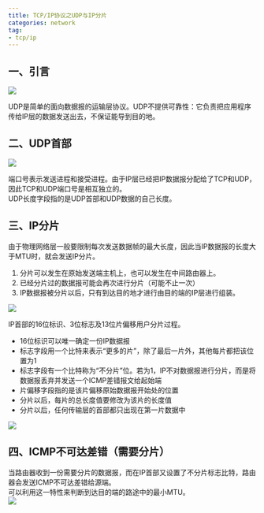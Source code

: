 ```yaml
---
title: TCP/IP协议之UDP与IP分片    
categories: network  
tag:    
- tcp/ip
---
```

  
## 一、引言  
![](http://oda58fqub.bkt.clouddn.com/14893197103433.jpg)  

UDP是简单的面向数据报的运输层协议。UDP不提供可靠性：它负责把应用程序传给IP层的数据发送出去，不保证能导到目的地。  

## 二、UDP首部  
![](http://oda58fqub.bkt.clouddn.com/14893198299691.jpg)  

端口号表示发送进程和接受进程。由于IP层已经把IP数据报分配给了TCP和UDP，因此TCP和UDP端口号是相互独立的。  
UDP长度字段指的是UDP首部和UDP数据的自己长度。  

##  三、IP分片  
由于物理网络层一般要限制每次发送数据帧的最大长度，因此当IP数据报的长度大于MTU时，就会发送IP分片。  

1. 分片可以发生在原始发送端主机上，也可以发生在中间路由器上。  
2. 已经分片过的数据报可能会再次进行分片（可能不止一次）  
3. IP数据报被分片以后，只有到达目的地才进行由目的端的IP层进行组装。  

![](http://oda58fqub.bkt.clouddn.com/14893207876181.jpg)  

IP首部的16位标识、3位标志及13位片偏移用户分片过程。  

- 16位标识可以唯一确定一份IP数据报  
- 标志字段用一个比特来表示“更多的片”，除了最后一片外，其他每片都把该位置为1  
- 标志字段有一个比特称为“不分片”位。若为1，IP不对数据报进行分片，而是将数据报丢弃并发送一个ICMP差错报文给起始端
- 片偏移字段指的是该片偏移原始数据报开始处的位置  
- 分片以后，每片的总长度值要修改为该片的长度值
- 分片以后，任何传输层的首部都只出现在第一片数据中  

![](http://oda58fqub.bkt.clouddn.com/14893211586084.jpg)

## 四、ICMP不可达差错（需要分片）  
当路由器收到一份需要分片的数据报，而在IP首部又设置了不分片标志比特，路由器会发送ICMP不可达差错给源端。  
可以利用这一特性来判断到达目的端的路途中的最小MTU。  
![](http://oda58fqub.bkt.clouddn.com/14893213084701.jpg)  




